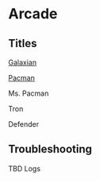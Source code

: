 # Arcade

## Titles

[Galaxian](galaxian.md)

[Pacman](pacman.md)

Ms. Pacman

Tron

Defender

## Troubleshooting

TBD Logs
